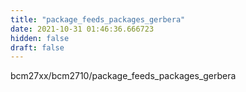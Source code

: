 ```yaml
---
title: "package_feeds_packages_gerbera"
date: 2021-10-31 01:46:36.666723
hidden: false
draft: false
---
```


bcm27xx/bcm2710/package_feeds_packages_gerbera

